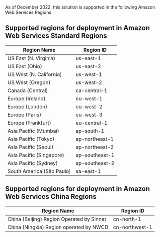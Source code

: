 As of December 2022, this solution is supported in the following Amazon Web Services Regions.

## Supported regions for deployment in Amazon Web Services Standard Regions

| Region Name | Region ID |
|----------|--------|
| US East (N. Virginia) | us-east-1
| US East (Ohio) | us-east-2
| US West (N. California) | us-west-1
| US West (Oregon) | us-west-2
| Canada (Central) | ca-central-1
| Europe (Ireland) | eu-west-1
| Europe (London) | eu-west-2
| Europe (Paris) | eu-west-3
| Europe (Frankfurt) | eu-central-1
| Asia Pacific (Mumbai) | ap-south-1
| Asia Pacific (Tokyo) | ap-northeast-1
| Asia Pacific (Seoul) | ap-northeast-2
| Asia Pacific (Singapore) | ap-southeast-1
| Asia Pacific (Sydney) | ap-southeast-2
| South America (São Paulo) | sa-east-1

## Supported regions for deployment in Amazon Web Services China Regions

| Region Name | Region ID |
|----------|--------|
| China (Beijing) Region Operated by Sinnet | cn-north-1
| China (Ningxia) Region operated by NWCD | cn-northwest-1